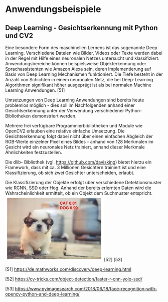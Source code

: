 # Anwendungsbeispiele

## Deep Learning - Gesichtserkennung mit Python und CV2

Eine besondere Form des maschinellen Lernens ist das sogenannte Deep Learning. Verschiedene Dateien wie Bilder, Videos oder Texte werden dabei in der Regel mit Hilfe eines neuronalen Netzes untersucht und klassifiziert. Anwendungsbereiche können beispielsweise Objekterkennung oder Sprachassistenten wie Amazon Alexa sein, deren Implementierung auf Basis von Deep Learning Mechanismen funktioniert. Die Tiefe besteht in der Anzahl von Schichten in einem neuronalen Netz, die bei Deep-Learning Algorithmen signifikant höher ausgeprägt ist als bei normalen Machine Learning Anwendungen. [51]

Umsetzungen von Deep Learning Anwendungen sind bereits heute problemlos möglich - dies soll im Nachfolgenden anhand einer Gesichtserkennung unter der Verwendung verschiedener Python- Bibliotheken demonstriert werden.

Mehrere frei verfügbare Programmierbibilotheken und Module wie OpenCV2 erlauben eine relative einfache Umsetzung. Die Gesichtserkennung folgt dabei nicht über einen einfachen Abgleich der RGB-Werte einzelner Pixel eines Bildes - anhand von 128 Merkmalen im Gesicht wird ein neuronales Netz trainiert, anhand dieser Merkmale Ähnlichkeiten festzustellen.

Die dlib- Bibliothek (vgl. https://github.com/davisking) bietet hierzu ein Framework, dass mit ca. 3 Millionen Gesichtern trainiert ist und eine Klassifizierung, ob sich zwei Gesichter unterscheiden, erlaubt.

Die Klassifizierung der Objekte erfolgt über verschiedene Detektionsmuster wie RCNN, SSD oder Hog. Anhand der bereits erlernten Daten wird die Wahrscheinlichkeit ermittelt, ob ein Objekt dem Suchmuster entspricht.
![Objekterkennung ](images/objectDetection.PNG "Objekterkennungn")[52] [53]

[51]
https://de.mathworks.com/discovery/deep-learning.html

[52]
https://cv-tricks.com/object-detection/faster-r-cnn-yolo-ssd/

[53]
https://www.pyimagesearch.com/2018/06/18/face-recognition-with-opencv-python-and-deep-learning/







